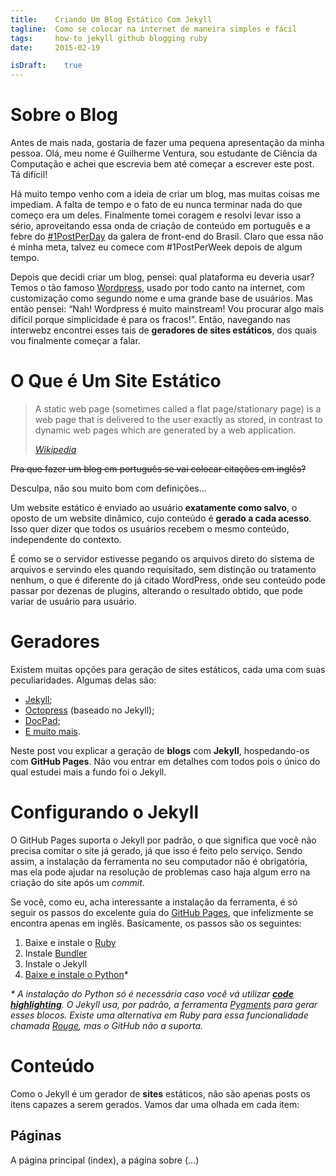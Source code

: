 ```yaml
---
title:    Criando Um Blog Estático Com Jekyll
tagline:  Como se colocar na internet de maneira simples e fácil
tags:     how-to jekyll github blogging ruby
date:     2015-02-19

isDraft:    true
---
```


# Sobre o Blog

Antes de mais nada, gostaria de fazer uma pequena apresentação da minha pessoa. Olá, meu nome é Guilherme Ventura, sou estudante de Ciência da Computação e achei que escrevia bem até começar a escrever este post. Tá difícil!

Há muito tempo venho com a ideia de criar um blog, mas muitas coisas me impediam. A falta de tempo e o fato de eu nunca terminar nada do que começo era um deles. Finalmente tomei coragem e resolvi levar isso a sério, aproveitando essa onda de criação de conteúdo em português e a febre do [#1PostPerDay][1] da galera de front-end do Brasil. Claro que essa não é minha meta, talvez eu comece com #1PostPerWeek depois de algum tempo.

Depois que decidi criar um blog, pensei: qual plataforma eu deveria usar? Temos o tão famoso [Wordpress][2], usado por todo canto na internet, com customização como segundo nome e uma grande base de usuários. Mas então pensei: “Nah! Wordpress é muito mainstream! Vou procurar algo mais difícil porque simplicidade é para os fracos!”. Então, navegando nas interwebz encontrei esses tais de **geradores de sites estáticos**, dos quais vou finalmente começar a falar.

# O Que é Um Site Estático

> A static web page (sometimes called a flat page/stationary page) is a web page that is delivered to the user exactly as stored, in contrast to dynamic web pages which are generated by a web application.
>
> <cite>[Wikipedia][3]</cite>

<del>Pra que fazer um blog em português se vai colocar citações em inglês?</del>

Desculpa, não sou muito bom com definições…

Um website estático é enviado ao usuário **exatamente como salvo**,  o oposto de um website dinâmico, cujo conteúdo é **gerado a cada acesso**. Isso quer dizer que todos os usuários recebem o mesmo conteúdo, independente do contexto.

É como se o servidor estivesse pegando os arquivos direto do sistema de arquivos e servindo eles quando requisitado, sem distinção ou tratamento nenhum, o que é diferente do já citado WordPress, onde seu conteúdo pode passar por dezenas de plugins, alterando o resultado obtido, que pode variar de usuário para usuário.

# Geradores

Existem muitas opções para geração de sites estáticos, cada uma com suas peculiaridades. Algumas delas são:

* [Jekyll](http://jekyllrb.com/ "Jekyll • Simple, blog-aware, static sites");
* [Octopress](http://octopress.org/ "Octopress") (baseado no Jekyll);
* [DocPad](https://docpad.org/ "DocPad - Streamlined Web Development");
* [E muito mais][4].

Neste post vou explicar a geração de **blogs** com **Jekyll**, hospedando-os com **GitHub Pages**. Não vou entrar em detalhes com todos pois o único do qual estudei mais a fundo foi o Jekyll.

# Configurando o Jekyll

O GitHub Pages suporta o Jekyll por padrão, o que significa que você não precisa comitar o site já gerado, já que isso é feito pelo serviço. Sendo assim, a instalação da ferramenta no seu computador não é obrigatória, mas ela pode ajudar na resolução de problemas caso haja algum erro na criação do site após um _commit_.

Se você, como eu, acha interessante a instalação da ferramenta, é só seguir os passos do excelente guia do [GitHub Pages][5], que infelizmente se encontra apenas em inglês. Basicamente, os passos são os seguintes:

1. Baixe e instale o [Ruby][6]
2. Instale [Bundler][7]
3. Instale o Jekyll
4. [Baixe e instale o Python][8]*

_* A instalação do Python só é necessária caso você vá utilizar **[code highlighting][9]**. O Jekyll usa, por padrão, a ferramenta [Pygments][10] para gerar esses blocos. Existe uma alternativa em Ruby para essa funcionalidade chamada [Rouge][11], mas o GitHub não a suporta._

# Conteúdo

Como o Jekyll é um gerador de **sites** estáticos, não são apenas posts os itens capazes a serem gerados. Vamos dar uma olhada em cada item:

## Páginas

A página principal (index), a página sobre (...)


[1]: https://twitter.com/hashtag/1postperday "#1PostPerDay no Twitter"
[2]: https://br.wordpress.com/ "WordPress.com"
[3]: http://en.m.wikipedia.org/wiki/Static_web_page "Static web page - Wikipedia, the free encyclopedia"
[4]: https://github.com/pinceladasdaweb/Static-Site-Generators "pinceladasdaweb/Static-Site-Generators"
[5]: https://help.github.com/articles/using-jekyll-with-pages/ "Using Jekyll with Pages"
[6]: http://www.rubyonrails.com.br/down "Ruby Download"
[7]: http://bundler.io/ "Bundler"
[8]: https://edersonmelo.wordpress.com/2008/09/03/baixar-e-instalar-python/ "Baixar e instalar Python"
[9]: http://jekyllrb.com/docs/templates/#code-snippet-highlighting "Jekyll - Code snippet highlighting"
[10]: http://pygments.org/ "Python syntax highlighter"
[11]: https://github.com/jneen/rouge "Pure Ruby syntax highlighter"
